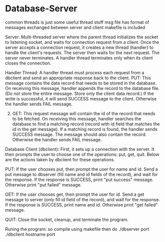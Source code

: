 # Database-Server
common threads is just some useful thread stuff
msg file has format of messages exchanged between server and client
makefile is included

Server:
Multi-threaded server where the parent thread initializes the socket to listening socket, and waits for connection request from a client. Once the server accepts a connection request, it creates a new thread (handler) to handle the client's requests. The server then waits for the next request. The server never terminates. A handler thread terminates only when its client closes the connection. 

Handler Thread:
A handler thread must process each request from a dbclient and send an appropriate response back to the client. 
PUT: This message contains the data record that needs to be stored in the database. On receiving this message, handler appends the record to the database file. (Do not store the entire message. Store only the client data record.) If the write is successful, it will send SUCCESS message to the client. Otherwise the handler sends FAIL message.

2. GET: This request message will contain the id of the record that needs to be fetched. On receiving this message, handler searches the database to find a matching record (record with id field that matches the id in the get message). If a matching record is found, the handler sends SUCCESS message. The message should also contain the record. Otherwise the handler sends FAIL message.


Database Client (dbclient):
First, it sets up a connection with the server. It then prompts the user to choose one of the operations: put, get, quit. Below are the actions taken by dbclient for these operations.

PUT: If the user chooses put, then prompt the user for name and id. Send a put message to dbserver (fill name and id fields of the record), and wait for the response. If the response is SUCCESS, print "put success" message. Otherwise print "put failed" message.

GET: If the user chooses get, then prompt the user for id. Send a get message to server (only fill id field of the record), and wait for the response. If the response is SUCCESS, print name and id. Otherwise print "get failed" message.


QUIT: Close the socket, cleanup, and terminate the program.


Runing the program:
so compile using makefile
then do
./dbserver port
./dbclient hostname port
